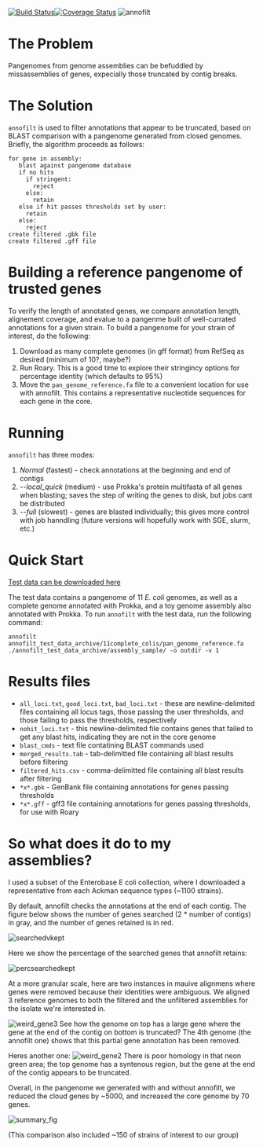 [![Build Status](https://travis-ci.org/nickp60/annofilt.svg?branch=master)](https://travis-ci.org/nickp60/annofilt)[![Coverage Status](https://coveralls.io/repos/github/nickp60/annofilt/badge.svg?branch=master)](https://coveralls.io/github/nickp60/annofilt?branch=master)
![annofilt](./icon/icon.svg)

# The Problem
Pangenomes from genome assemblies can be befuddled by missassemblies of genes, expecially those truncated by contig breaks.

# The Solution
`annofilt` is used to filter annotations that appear to be truncated, based on BLAST comparison with a pangenome generated from closed genomes.  Briefly, the algorithm proceeds as follows:


```
for gene in assembly:
   blast against pangenome database
   if no hits
     if stringent:
	   reject
     else:
	   retain
   else if hit passes thresholds set by user:
     retain
   else:
     reject
create filtered .gbk file
create filtered .gff file
```


# Building a reference pangenome of trusted genes
To verify the length of annotated genes, we compare annotation length, alignement coverage, and evalue to a pangenme built of well-currated annotations for a given strain.  To build a pangenome for your strain of interest, do the following:

1. Download as many complete genomes (in gff format) from RefSeq as desired (minimum of 10?, maybe?)
2. Run Roary.  This is a good time to explore their stringincy options for percentage identity (which defaults to 95%)
3. Move the `pan_genome_reference.fa` file to a convenient location for use with annofilt.  This contains a representative nucleotide sequences for each gene in the core.

# Running
`annofilt` has three modes:
1. *Normal* (fastest) - check annotations at the beginning and end of contigs
2. *--local_quick* (medium) - use Prokka's protein multifasta  of all genes when blasting; saves the step of writing the genes to disk, but jobs cant be distributed
3. *--full* (slowest) - genes are blasted individually; this gives more control with job hanndling (future versions will hopefully work with SGE, slurm, etc.)

# Quick Start

[Test data can be downloaded here](https://zenodo.org/record/1196324/files/annofilt_test_data_archive.tar.gz)

The test data contains a pangenome of 11 *E. coli* genomes, as well as a complete genome annotated with Prokka, and a toy genome assembly also annotated with Prokka.  To run `annofilt` with the test data, run the following command:

```
annofilt annofilt_test_data_archive/11complete_colis/pan_genome_reference.fa ./annofilt_test_data_archive/assembly_sample/ -o outdir -v 1
```

# Results files
- `all_loci.txt`, `good_loci.txt`, `bad_loci.txt` - these are newline-delimited files containing all locus tags, those passing the user thresholds, and those failing to pass the thresholds, respectively
- `nohit_loci.txt` - this newline-delimited file contains genes that failed to get any blast hits, indicating they are not in the core genome
- `blast_cmds` - text file contatining BLAST commands used
- `merged_results.tab` - tab-delimitted file containing all blast results before filtering
- `filtered_hits.csv` - comma-delimitted file containing all blast results after filtering
- `*x*.gbk` - GenBank file containing annotations for genes passing thresholds
- `*x*.gff` - gff3 file containing annotations for genes passing thresholds, for use with Roary


# So what does it do to my assemblies?
I used a subset of the Enterobase E coli collection, where I downloaded a representative from each Ackman sequence types (~1100 strains).

By default, annofilt checks the annotations at the end of each contig. The figure below shows the number of genes searched (2 * number of contigs) in gray, and the number of genes retained is in red.

![searchedvkept](https://github.com/nickp60/annofilt/blob/master/docs/readme_figs/ent2.png)


Here we show the percentage of the searched genes that annofilt retains:

![percsearchedkept](https://github.com/nickp60/annofilt/blob/master/docs/readme_figs/ents.png)

At a more granular scale, here are two instances in mauive alignmens where genes were removed because their identities were ambiguous.  We aligned 3 reference genomes to both the filtered and the unfiltered assemblies for the isolate we're interested in.

![weird_gene3](https://github.com/nickp60/annofilt/blob/master/docs/readme_figs/weird_gene3.png)
See how the genome on top has a large gene where the gene at the end of the contig on bottom is truncated?  The 4th genome (the annofilt one) shows that this partial gene annotation has been removed.

Heres another one:
![weird_gene2](https://github.com/nickp60/annofilt/blob/master/docs/readme_figs/weird_gene2.png)
There is poor homology in that neon green area; the top genome has a syntenous region, but the gene at the end of the contig appears to be truncated.

Overall, in the pangenome we generated with and without annofilt, we reduced the cloud genes by ~5000, and increased the core genome by 70 genes.

![summary_fig](https://github.com/nickp60/annofilt/blob/master/docs/readme_figs/summary.png)


(This comparison also included ~150 of strains of interest to our group)
